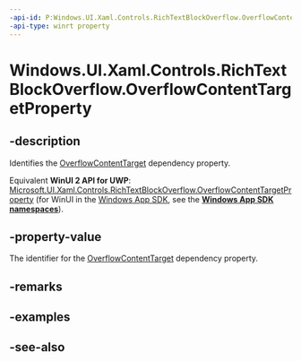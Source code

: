 ```yaml
---
-api-id: P:Windows.UI.Xaml.Controls.RichTextBlockOverflow.OverflowContentTargetProperty
-api-type: winrt property
---
```


<!-- Property syntax
public Windows.UI.Xaml.DependencyProperty OverflowContentTargetProperty { get; }
-->

# Windows.UI.Xaml.Controls.RichTextBlockOverflow.OverflowContentTargetProperty

## -description
Identifies the [OverflowContentTarget](richtextblockoverflow_overflowcontenttarget.md) dependency property.

Equivalent **WinUI 2 API for UWP**: [Microsoft.UI.Xaml.Controls.RichTextBlockOverflow.OverflowContentTargetProperty](/windows/winui/api/microsoft.ui.xaml.controls.richtextblockoverflow.overflowcontenttargetproperty) (for WinUI in the [Windows App SDK](/windows/apps/windows-app-sdk/), see the **[Windows App SDK namespaces](/windows/windows-app-sdk/api/winrt/)**).

## -property-value
The identifier for the [OverflowContentTarget](richtextblockoverflow_overflowcontenttarget.md) dependency property.

## -remarks

## -examples

## -see-also
